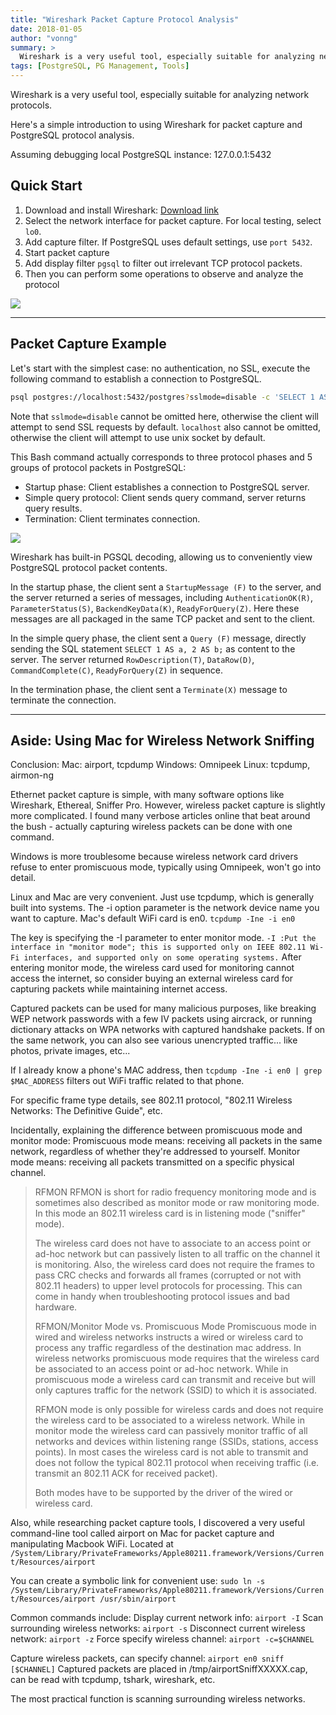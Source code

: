 ```yaml
---
title: "Wireshark Packet Capture Protocol Analysis"
date: 2018-01-05
author: "vonng"
summary: >
  Wireshark is a very useful tool, especially suitable for analyzing network protocols. Here's a simple introduction to using Wireshark for packet capture and PostgreSQL protocol analysis.
tags: [PostgreSQL, PG Management, Tools]
---
```


Wireshark is a very useful tool, especially suitable for analyzing network protocols.

Here's a simple introduction to using Wireshark for packet capture and PostgreSQL protocol analysis.

Assuming debugging local PostgreSQL instance: 127.0.0.1:5432

## Quick Start

1. Download and install Wireshark: [Download link](https://www.wireshark.org/download.html)
2. Select the network interface for packet capture. For local testing, select `lo0`.
3. Add capture filter. If PostgreSQL uses default settings, use `port 5432`.
4. Start packet capture
5. Add display filter `pgsql` to filter out irrelevant TCP protocol packets.
6. Then you can perform some operations to observe and analyze the protocol

![](wireshark-capture.png)

-----------------

## Packet Capture Example

Let's start with the simplest case: no authentication, no SSL, execute the following command to establish a connection to PostgreSQL.

```bash
psql postgres://localhost:5432/postgres?sslmode=disable -c 'SELECT 1 AS a, 2 AS b;'
```

Note that `sslmode=disable` cannot be omitted here, otherwise the client will attempt to send SSL requests by default. `localhost` also cannot be omitted, otherwise the client will attempt to use unix socket by default.

This Bash command actually corresponds to three protocol phases and 5 groups of protocol packets in PostgreSQL:

* Startup phase: Client establishes a connection to PostgreSQL server.
* Simple query protocol: Client sends query command, server returns query results.
* Termination: Client terminates connection.

![](wireshark-capture-sample.png)

Wireshark has built-in PGSQL decoding, allowing us to conveniently view PostgreSQL protocol packet contents.

In the startup phase, the client sent a `StartupMessage (F)` to the server, and the server returned a series of messages, including `AuthenticationOK(R)`, `ParameterStatus(S)`, `BackendKeyData(K)`, `ReadyForQuery(Z)`. Here these messages are all packaged in the same TCP packet and sent to the client.

In the simple query phase, the client sent a `Query (F)` message, directly sending the SQL statement `SELECT 1 AS a, 2 AS b;` as content to the server. The server returned `RowDescription(T)`, `DataRow(D)`, `CommandComplete(C)`, `ReadyForQuery(Z)` in sequence.

In the termination phase, the client sent a `Terminate(X)` message to terminate the connection.

-----------------

## Aside: Using Mac for Wireless Network Sniffing

Conclusion: Mac: airport, tcpdump Windows: Omnipeek Linux: tcpdump, airmon-ng

Ethernet packet capture is simple, with many software options like Wireshark, Ethereal, Sniffer Pro. However, wireless packet capture is slightly more complicated. I found many verbose articles online that beat around the bush - actually capturing wireless packets can be done with one command.

Windows is more troublesome because wireless network card drivers refuse to enter promiscuous mode, typically using Omnipeek, won't go into detail.

Linux and Mac are very convenient. Just use tcpdump, which is generally built into systems. The -i option parameter is the network device name you want to capture. Mac's default WiFi card is en0. `tcpdump -Ine -i en0`

The key is specifying the -I parameter to enter monitor mode. `-I :Put the interface in "monitor mode"; this is supported only on IEEE 802.11 Wi-Fi interfaces, and supported only on some operating systems.` After entering monitor mode, the wireless card used for monitoring cannot access the internet, so consider buying an external wireless card for capturing packets while maintaining internet access.

Captured packets can be used for many malicious purposes, like breaking WEP network passwords with a few IV packets using aircrack, or running dictionary attacks on WPA networks with captured handshake packets. If on the same network, you can also see various unencrypted traffic... like photos, private images, etc...

If I already know a phone's MAC address, then `tcpdump -Ine -i en0 | grep $MAC_ADDRESS` filters out WiFi traffic related to that phone.

For specific frame type details, see 802.11 protocol, "802.11 Wireless Networks: The Definitive Guide", etc.

Incidentally, explaining the difference between promiscuous mode and monitor mode: Promiscuous mode means: receiving all packets in the same network, regardless of whether they're addressed to yourself. Monitor mode means: receiving all packets transmitted on a specific physical channel.

> RFMON RFMON is short for radio frequency monitoring mode and is sometimes also described as monitor mode or raw monitoring mode. In this mode an 802.11 wireless card is in listening mode ("sniffer" mode).
>
> The wireless card does not have to associate to an access point or ad-hoc network but can passively listen to all traffic on the channel it is monitoring. Also, the wireless card does not require the frames to pass CRC checks and forwards all frames (corrupted or not with 802.11 headers) to upper level protocols for processing. This can come in handy when troubleshooting protocol issues and bad hardware.
>
> RFMON/Monitor Mode vs. Promiscuous Mode Promiscuous mode in wired and wireless networks instructs a wired or wireless card to process any traffic regardless of the destination mac address. In wireless networks promiscuous mode requires that the wireless card be associated to an access point or ad-hoc network. While in promiscuous mode a wireless card can transmit and receive but will only captures traffic for the network (SSID) to which it is associated.
>
> RFMON mode is only possible for wireless cards and does not require the wireless card to be associated to a wireless network. While in monitor mode the wireless card can passively monitor traffic of all networks and devices within listening range (SSIDs, stations, access points). In most cases the wireless card is not able to transmit and does not follow the typical 802.11 protocol when receiving traffic (i.e. transmit an 802.11 ACK for received packet).
>
> Both modes have to be supported by the driver of the wired or wireless card.

Also, while researching packet capture tools, I discovered a very useful command-line tool called airport on Mac for packet capture and manipulating Macbook WiFi. Located at `/System/Library/PrivateFrameworks/Apple80211.framework/Versions/Current/Resources/airport`

You can create a symbolic link for convenient use: `sudo ln -s /System/Library/PrivateFrameworks/Apple80211.framework/Versions/Current/Resources/airport /usr/sbin/airport`

Common commands include: Display current network info: `airport -I` Scan surrounding wireless networks: `airport -s` Disconnect current wireless network: `airport -z` Force specify wireless channel: `airport -c=$CHANNEL`

Capture wireless packets, can specify channel: `airport en0 sniff [$CHANNEL]` Captured packets are placed in /tmp/airportSniffXXXXX.cap, can be read with tcpdump, tshark, wireshark, etc.

The most practical function is scanning surrounding wireless networks.